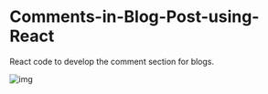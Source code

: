 
# Comments-in-Blog-Post-using-React
React code to develop the comment section for blogs.

![img](https://user-images.githubusercontent.com/60279839/114301902-59845d80-9ae4-11eb-9a32-d204ebd3edef.PNG)
